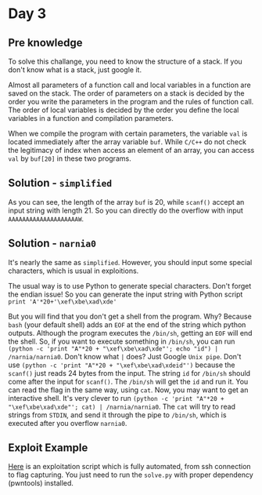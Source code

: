# Day 3
## Pre knowledge
To solve this challange, you need to know the structure of a stack.
If you don't know what is a stack, just google it.

Almost all parameters of a function call and local variables in a function are saved on the stack.
The order of parameters on a stack is decided by the order you write the parameters in the program and the rules of function call.
The order of local variables is decided by the order you define the local variables in a function and compilation parameters.

When we compile the program with certain parameters, the variable `val` is located immediately after the array variable `buf`. While `C/C++` do not check the legitimacy of index when access an element of an array, you can access `val` by `buf[20]` in these two programs.
## Solution - `simplified`
As you can see, the length of the array `buf` is 20, while `scanf()` accept an input string with length 21. So you can directly do the overflow with input `AAAAAAAAAAAAAAAAAAAAW`.
## Solution - `narnia0`
It's nearly the same as `simplified`. However, you should input some special characters, which is usual in exploitions.

The usual way is to use Python to generate special characters. Don't forget the endian issue! So you can generate the input string with Python script `print 'A'*20+'\xef\xbe\xad\xde'`

But you will find that you don't get a shell from the program. Why? Because `bash` (your default shell) adds an `EOF` at the end of the string which python outputs. Although the program executes the `/bin/sh`, getting an `EOF` will end the shell. So, if you want to execute something in `/bin/sh`, you can run `(python -c 'print "A"*20 + "\xef\xbe\xad\xde"'; echo "id") | /narnia/narnia0`. Don't know what `|` does? Just Google `Unix pipe`. Don't use `(python -c 'print "A"*20 + "\xef\xbe\xad\xdeid"')` because the `scanf()` just reads 24 bytes from the input. The string `id` for `/bin/sh` should come after the input for `scanf()`. The `/bin/sh` will get the `id` and run it. You can read the flag in the same way, using `cat`.
Now, you may want to get an interactive shell. It's very clever to run `(python -c 'print "A"*20 + "\xef\xbe\xad\xde"'; cat) | /narnia/narnia0`. The `cat` will try to read strings from `STDIN`, and send it through the pipe to `/bin/sh`, which is executed after you overflow `narnia0`.
## Exploit Example
[Here](https://github.com/JayvicWen/CTF/tree/master/Wargames/OverTheWire/Narnia/level0) is an exploitation script which is fully automated, from ssh connection to flag capturing. You just need to run the `solve.py` with proper dependency (pwntools) installed.
